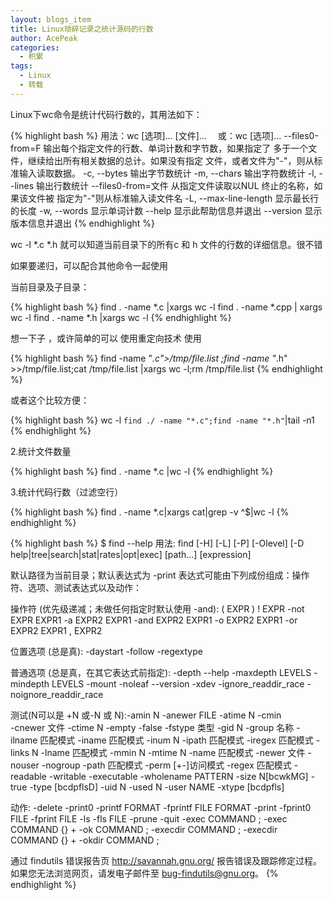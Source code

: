```yaml
---
layout: blogs_item
title: Linux琐碎记录之统计源码的行数
author: AcePeak
categories:
  - 积累
tags:
  - Linux
  - 转载
---
```


Linux下wc命令是统计代码行数的，其用法如下：

{% highlight bash %}
用法：wc [选项]... [文件]...
　或：wc [选项]... --files0-from=F
输出每个指定文件的行数、单词计数和字节数，如果指定了
多于一个文件，继续给出所有相关数据的总计。如果没有指定
文件，或者文件为"-"，则从标准输入读取数据。
  -c, --bytes        输出字节数统计
  -m, --chars        输出字符数统计
  -l, --lines        输出行数统计
      --files0-from=文件    从指定文件读取以NUL 终止的名称，如果该文件被
                    指定为"-"则从标准输入读文件名
  -L, --max-line-length    显示最长行的长度
  -w, --words            显示单词计数
      --help        显示此帮助信息并退出
      --version        显示版本信息并退出
{% endhighlight %}



wc -l *.c *.h 就可以知道当前目录下的所有c 和 h 文件的行数的详细信息。很不错

如果要递归，可以配合其他命令一起使用

当前目录及子目录：

{% highlight bash %}
	find . -name *.c |xargs wc -l
	find . -name *.cpp | xargs wc -l
	find . -name *.h |xargs wc -l
{% endhighlight %}

想一下子 ，或许简单的可以 使用重定向技术 使用

{% highlight bash %}
	find -name "*.c">/tmp/file.list ;find -name "*.h" >>/tmp/file.list;cat /tmp/file.list |xargs wc -l;rm /tmp/file.list
{% endhighlight %}

或者这个比较方便：

{% highlight bash %}
	wc -l `find ./ -name "*.c";find -name "*.h"`|tail -n1
{% endhighlight %}

2.统计文件数量

{% highlight bash %}
	find . -name *.c |wc -l
{% endhighlight %}

3.统计代码行数（过滤空行）

{% highlight bash %}
	find . -name *.c|xargs cat|grep -v ^$|wc -l
{% endhighlight %}



{% highlight bash %}
$ find --help
用法: find [-H] [-L] [-P] [-Olevel] [-D help|tree|search|stat|rates|opt|exec] [path...] [expression]

默认路径为当前目录；默认表达式为 -print
表达式可能由下列成份组成：操作符、选项、测试表达式以及动作：

操作符 (优先级递减；未做任何指定时默认使用 -and):
      ( EXPR )   ! EXPR   -not EXPR   EXPR1 -a EXPR2   EXPR1 -and EXPR2
      EXPR1 -o EXPR2   EXPR1 -or EXPR2   EXPR1 , EXPR2

位置选项 (总是真): -daystart -follow -regextype

普通选项 (总是真，在其它表达式前指定):
      -depth --help -maxdepth LEVELS -mindepth LEVELS -mount -noleaf
      --version -xdev -ignore_readdir_race -noignore_readdir_race

测试(N可以是 +N 或-N 或 N):-amin N -anewer FILE -atime N -cmin  
      -cnewer 文件 -ctime N -empty -false -fstype 类型 -gid N -group 名称
      -ilname 匹配模式 -iname 匹配模式 -inum N -ipath 匹配模式 -iregex 匹配模式
      -links N -lname 匹配模式 -mmin N -mtime N -name 匹配模式 -newer 文件
      -nouser -nogroup -path 匹配模式 -perm [+-]访问模式 -regex 匹配模式
      -readable -writable -executable
      -wholename PATTERN -size N[bcwkMG] -true -type [bcdpflsD] -uid N
      -used N -user NAME -xtype [bcdpfls]

动作: -delete -print0 -printf FORMAT -fprintf FILE FORMAT -print
      -fprint0 FILE -fprint FILE -ls -fls FILE -prune -quit
      -exec COMMAND ; -exec COMMAND {} + -ok COMMAND ;
      -execdir COMMAND ; -execdir COMMAND {} + -okdir COMMAND ;

通过 findutils 错误报告页 http://savannah.gnu.org/ 报告错误及跟踪修定过程。如果您无法浏览网页，请发电子邮件至 <bug-findutils@gnu.org>。
{% endhighlight %}
